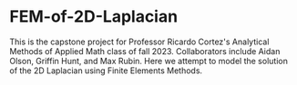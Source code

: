 # FEM-of-2D-Laplacian

This is the capstone project for Professor Ricardo Cortez's Analytical Methods of Applied Math class of fall 2023. Collaborators include Aidan Olson, Griffin Hunt, and Max Rubin. Here we attempt to model the solution of the 2D Laplacian using Finite Elements Methods. 
